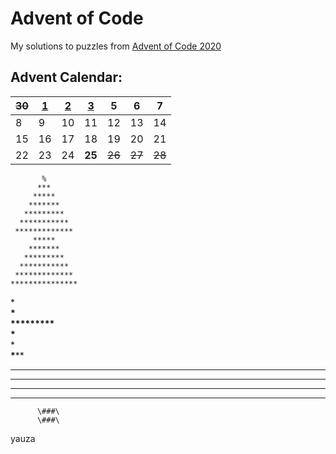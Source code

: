 # Advent of Code

My solutions to puzzles from [Advent of Code 2020](https://adventofcode.com/)


## Advent Calendar: 

| ~~30~~ | [1](https://github.com/yauza/Advent_of_Code/tree/main/Day%201) | [2](https://github.com/yauza/Advent_of_Code/tree/main/Day%202) | [3](https://github.com/yauza/Advent_of_Code/tree/main/Day%203) | 5 | 6 | 7 |
| - | - | - | - | - | - | - |
| 8 | 9 | 10 | 11 | 12 | 13 | 14 |
| 15 | 16 | 17 | 18 | 19 | 20 | 21 |
| 22 | 23 | 24 | **25** | ~~26~~ | ~~27~~ | ~~28~~ |


           %
          ***
         *****
        *******
       *********
      ***********
     *************
         *****
        *******
       *********
      ***********
     *************
    ***************
   \*****************\
        \*******\
       \*********\
      \***********\
     \*************\
    \*************\**
   *****************
  *******************
 *********************
***********************
          \###\
          \###\
          


yauza
